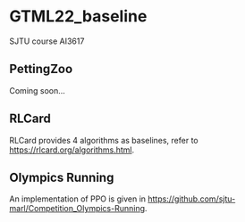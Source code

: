 # GTML22_baseline
SJTU course AI3617

## PettingZoo

Coming soon...

## RLCard

RLCard provides 4 algorithms as baselines, refer to https://rlcard.org/algorithms.html.

## Olympics Running

An implementation of PPO is given in https://github.com/sjtu-marl/Competition_Olympics-Running.
